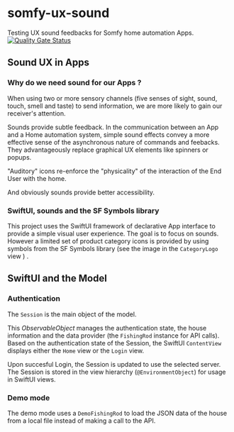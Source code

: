 # somfy-ux-sound
Testing UX sound feedbacks for Somfy home automation Apps.
[![Quality Gate Status](https://sonarcloud.io/api/project_badges/measure?project=lzilber_somfy-ux-sound&metric=alert_status)](https://sonarcloud.io/dashboard?id=lzilber_somfy-ux-sound)

## Sound UX in Apps

### Why do we need sound for our Apps ?

When using two or more sensory channels (five senses of sight, sound, touch, smell and taste) to send information, we are more likely to gain our receiver's attention.

Sounds provide subtle feedback. In the communication between an App and a Home automation system, simple sound effects convey a more effective sense of the asynchronous nature of commands and feebacks.
They advantageously replace graphical UX elements like spinners or popups.

"Auditory" icons re-enforce the "physicality" of the interaction of the End User with the home.

And obviously sounds provide better accessibility.

### SwiftUI, sounds and the SF Symbols library 

This project uses the SwiftUI framework of declarative App interface to provide a simple visual user experience.
The goal is to focus on sounds. However a limited set of product category icons is provided by using symbols from the SF Symbols library (see the image in the  `CategoryLogo` view ) .

## SwiftUI and the Model

### Authentication

The `Session` is the main object of the model. 

This _ObservableObject_ manages the authentication state, the house information and the data provider (the `FishingRod` instance for API calls). 
Based on the authentication state of the Session, the SwiftUI `ContentView` displays either the `Home` view or the `Login` view.

Upon succesful Login, the Session is updated to use the selected server. 
The Session is stored in the view hierarchy (`@EnvironmentObject`) for usage in SwiftUI views. 
 
 ### Demo mode
 
 The demo mode uses a `DemoFishingRod` to load the JSON data of the house from a local file instead of making a call to the API. 

